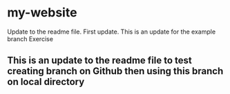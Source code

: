 # my-website
Update to the readme file. First update.
This is an update for the example branch Exercise

## This is an update to the readme file to test creating branch on Github then using this branch on local directory
